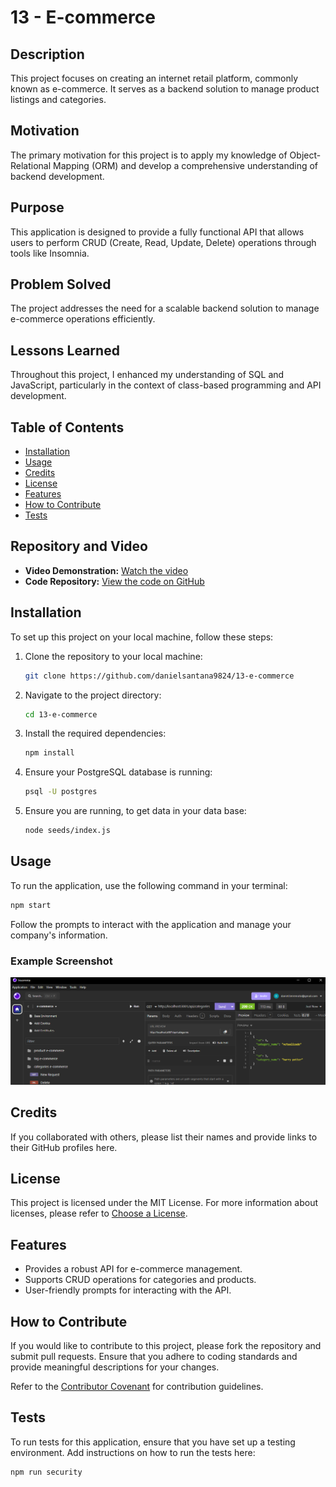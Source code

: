 
# 13 - E-commerce

## Description
This project focuses on creating an internet retail platform, commonly known as e-commerce. It serves as a backend solution to manage product listings and categories.

## Motivation
The primary motivation for this project is to apply my knowledge of Object-Relational Mapping (ORM) and develop a comprehensive understanding of backend development.

## Purpose
This application is designed to provide a fully functional API that allows users to perform CRUD (Create, Read, Update, Delete) operations through tools like Insomnia.

## Problem Solved
The project addresses the need for a scalable backend solution to manage e-commerce operations efficiently.

## Lessons Learned
Throughout this project, I enhanced my understanding of SQL and JavaScript, particularly in the context of class-based programming and API development.

## Table of Contents
- [Installation](#installation)
- [Usage](#usage)
- [Credits](#credits)
- [License](#license)
- [Features](#features)
- [How to Contribute](#how-to-contribute)
- [Tests](#tests)

## Repository and Video
- **Video Demonstration:** [Watch the video](https://app.screencastify.com/v3/watch/dGJyws6zXtZg1skGRslj)
- **Code Repository:** [View the code on GitHub](https://github.com/danielsantana9824/13-e-commerce)

## Installation
To set up this project on your local machine, follow these steps:

1. Clone the repository to your local machine:
   ```bash
   git clone https://github.com/danielsantana9824/13-e-commerce
   ```
2. Navigate to the project directory:
   ```bash
   cd 13-e-commerce
   ```
3. Install the required dependencies:
   ```bash
   npm install
   ```
4. Ensure your PostgreSQL database is running:
   ```bash
   psql -U postgres
   ```

5. Ensure you are running, to get data in your data base:
   ```bash
   node seeds/index.js
   ```
   
## Usage
To run the application, use the following command in your terminal:
```bash
npm start
```
Follow the prompts to interact with the application and manage your company's information.

### Example Screenshot
![screenshot](images/screenshot.png)

## Credits
If you collaborated with others, please list their names and provide links to their GitHub profiles here.

## License
This project is licensed under the MIT License. For more information about licenses, please refer to [Choose a License](https://choosealicense.com/).

## Features
- Provides a robust API for e-commerce management.
- Supports CRUD operations for categories and products.
- User-friendly prompts for interacting with the API.

## How to Contribute
If you would like to contribute to this project, please fork the repository and submit pull requests. Ensure that you adhere to coding standards and provide meaningful descriptions for your changes.

Refer to the [Contributor Covenant](https://www.contributor-covenant.org/) for contribution guidelines.

## Tests
To run tests for this application, ensure that you have set up a testing environment. Add instructions on how to run the tests here:
```bash
npm run security
```
